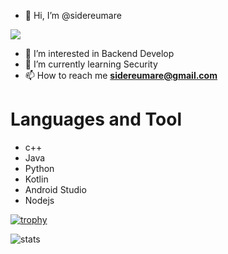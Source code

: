 - 👋 Hi, I’m @sidereumare

![](https://komarev.com/ghpvc/?username=sidereumare)

- 👀 I’m interested in Backend Develop
- 🌱 I’m currently learning Security
- 📫 How to reach me **sidereumare@gmail.com**

# Languages and Tool
- c++
- Java
- Python
- Kotlin
- Android Studio
- Nodejs

[![trophy](https://github-profile-trophy.vercel.app/?username=sidereumare)](https://github.com/ryo-ma/github-profile-trophy)

![stats](https://github-readme-stats.vercel.app/api?username=sidereumare&show_icons=true)

<!---
sidereumare/sidereumare is a ✨ special ✨ repository because its `README.md` (this file) appears on your GitHub profile.
You can click the Preview link to take a look at your changes.
--->
